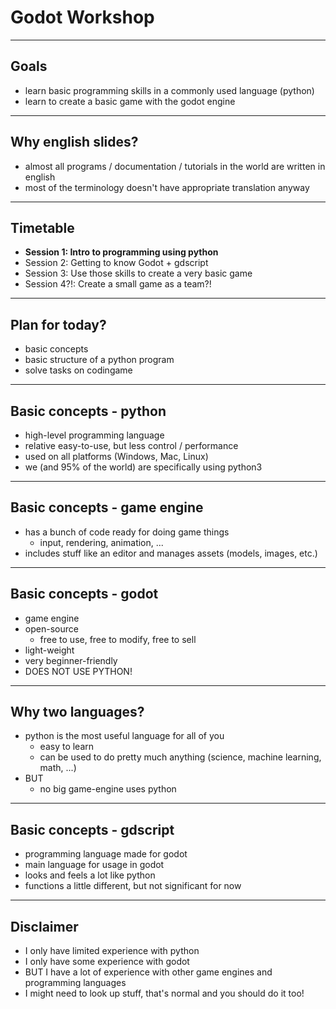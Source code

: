 # Godot Workshop
--- 
## Goals
- learn basic programming skills in a commonly used language (python) 
- learn to create a basic game with the godot engine
---
## Why english slides?
- almost all programs / documentation / tutorials in the world are written in english
- most of the terminology doesn't have appropriate translation anyway
---
## Timetable
- __Session 1:  Intro to programming using python__
- Session 2: Getting to know Godot + gdscript
- Session 3: Use those skills to create a very basic game
- Session 4?!: Create a small game as a team?!
--- 
## Plan for today?
- basic concepts
- basic structure of a python program
- solve tasks on codingame
--- 
## Basic concepts - python
- high-level programming language
- relative easy-to-use, but less control / performance 
- used on all platforms (Windows, Mac, Linux)
- we (and 95% of the world) are specifically using python3
--- 
## Basic concepts - game engine
- has a bunch of code ready for doing game things
	- input, rendering, animation, ... 
- includes stuff like an editor and manages assets (models, images, etc.)
--- 
## Basic concepts - godot
- game engine
- open-source
	- free to use, free to modify, free to sell
- light-weight
- very beginner-friendly
- DOES NOT USE PYTHON!
--- 
## Why two languages?
- python is the most useful language for all of you
	- easy to learn
	- can be used to do pretty much anything (science, machine learning, math, ...)
- BUT
	- no big game-engine uses python
---
## Basic concepts - gdscript
- programming language made for godot
- main language for usage in godot
- looks and feels a lot like python
- functions a little different, but not significant for now
--- 
## Disclaimer
- I only have limited experience with python
- I only have some experience with godot
- BUT I have a lot of experience with other game engines and programming languages
- I might need to look up stuff, that's normal and you should do it too!